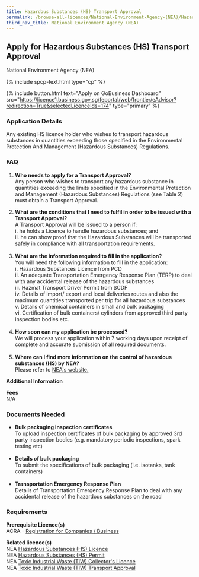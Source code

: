 ```yaml
---
title: Hazardous Substances (HS) Transport Approval
permalink: /browse-all-licences/National-Environment-Agency-(NEA)/Hazardous-Substances-(HS)-Transport-Approval
third_nav_title: National Environment Agency (NEA)
---
```


## Apply for Hazardous Substances (HS) Transport Approval

National Environment Agency (NEA)

{% include spcp-text.html type="cp" %}

{% include button.html text="Apply on GoBusiness Dashboard" src="https://licence1.business.gov.sg/feportal/web/frontier/eAdvisor?redirection=True&selectedLicenceIds=174" type="primary" %}

### Application Details

<p>Any existing HS licence holder who wishes to transport hazardous substances in quantities exceeding those specified in the Environmental Protection And Management (Hazardous Substances) Regulations.</p>
<h3>FAQ</h3>
<ol>
<li>
<p><strong>Who needs to apply for a Transport Approval?<br /></strong>Any person who wishes to transport any hazardous substance in quantities exceeding the limits specified in the Environmental Protection and Management (Hazardous Substances) Regulations (see Table 2) must obtain a Transport Approval.</p>
</li>
<li><strong>What are the conditions that I need to fulfil in order to be issued with a Transport Approval?</strong><br />A Transport Approval will be issued to a person if:<br />i. he holds a Licence to handle hazardous substances; and<br />ii. he can show proof that the Hazardous Substances will be transported safely in compliance with all transportation requirements.<br /><br /></li>
<li><strong>What are the information required to fill in the application?</strong><br />You will need the following information to fill in the application:<br />i. Hazardous Substances Licence from PCD<br />ii. An adequate Transportation Emergency Response Plan (TERP) to deal with any accidental release of the hazardous substances<br />iii. Hazmat Transport Driver Permit from SCDF<br />iv. Details of import/ export and local deliveries routes and also the maximum quantities transported per trip for all hazardous substances<br />v. Details of chemical containers in small and bulk packaging<br />vi. Certification of bulk containers/ cylinders from approved third party inspection bodies etc.<br /><br /></li>
<li><strong>How soon can my application be processed?</strong><br />We will process your application within 7 working days upon receipt of complete and accurate submission of all required documents.<br /><br /></li>
<li><strong>Where can I find more information on the control of hazardous substances (HS) by NEA?</strong><br />Please refer to <a href="https://www.nea.gov.sg/our-services/pollution-control/chemical-safety/hazardous-substances/management-of-hazardous-substances" target="_blank" rel="noopener">NEA's website.</a></li>
</ol>

**Additional Information**

<p><strong>Fees</strong><br />N/A</p>

### Documents Needed

<ul>
<li><strong>Bulk packaging inspection certificates</strong><br />To upload inspection certificates of bulk packaging by approved 3rd party inspection bodies (e.g. mandatory periodic inspections, spark testing etc)<br /><br /></li>
<li><strong>Details of bulk packaging</strong><br />To submit the specifications of bulk packaging (i.e. isotanks, tank containers)<br /><br /></li>
<li><strong>Transportation Emergency Response Plan</strong><br />Details of Transportation Emergency Response Plan to deal with any accidental release of the hazardous substances on the road</li>
</ul>

### Requirements

<p><strong>Prerequisite Licence(s)</strong><br />ACRA - <a href="https://www.acra.gov.sg/Home/" target="_blank" rel="noopener">Registration for Companies / Business</a></p>
<p><strong>Related licence(s)</strong><br />NEA <a href="https://licence1.business.gov.sg/feportal/web/frontier/eAdvisor?redirection=True&selectedLicenceIds=172" target="_blank" rel="noopener">Hazardous Substances (HS) Licence</a><br />NEA <a href="https://licence1.business.gov.sg/feportal/web/frontier/eAdvisor?redirection=True&selectedLicenceIds=173" target="_blank" rel="noopener">Hazardous Substances (HS) Permit</a><br />NEA <a href="https://licence1.business.gov.sg/feportal/web/frontier/eAdvisor?redirection=True&selectedLicenceIds=175" target="_blank" rel="noopener">Toxic Industrial Waste (TIW) Collector's Licence</a><br />NEA <a href="https://licence1.business.gov.sg/feportal/web/frontier/eAdvisor?redirection=True&selectedLicenceIds=176" target="_blank" rel="noopener">Toxic Industrial Waste (TIW) Transport Approval</a></p>

